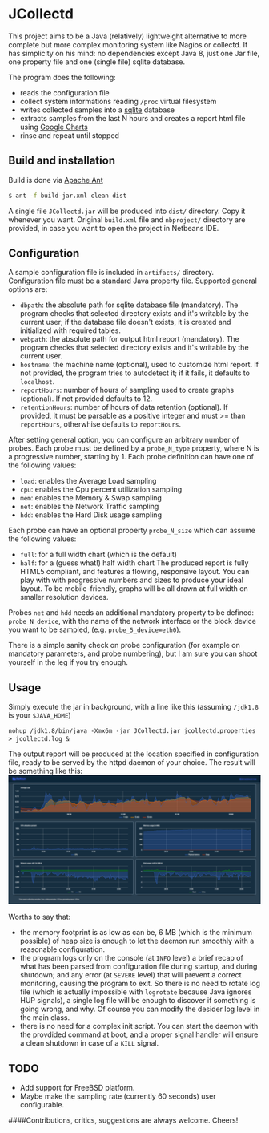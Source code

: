 # JCollectd

This project aims to be a Java (relatively) lightweight alternative to more complete but more complex monitoring system like Nagios or collectd. 
It has simplicity on his mind: no dependencies except Java 8, just one Jar file, one property file and one (single file) sqlite database.

The program does the following:
* reads the configuration file
* collect system informations reading `/proc` virtual filesystem
* writes collected samples into a [sqlite](https://www.sqlite.org/) database
* extracts samples from the last N hours and creates a report html file using [Google Charts](https://developers.google.com/chart/)
* rinse and repeat until stopped

## Build and installation
Build is done via [Apache Ant](http://ant.apache.org/)
```bash
$ ant -f build-jar.xml clean dist
```
A single file `JCollectd.jar` will be produced into `dist/` directory. Copy it whenever you want.
Original `build.xml` file and `nbproject/` directory are provided, in case you want to open the project in Netbeans IDE.

## Configuration
A sample configuration file is included in `artifacts/` directory. Configuration file must be a standard Java property file. 
Supported general options are:
* `dbpath`: the absolute path for sqlite database file (mandatory). The program checks that selected directory exists and it's writable by the current user; if the database file doesn't exists, it is created and initialized with required tables.
* `webpath`: the absolute path for output html report (mandatory). The program checks that selected directory exists and it's writable by the current user.
* `hostname`: the machine name (optional), used to customize html report. If not provided, the program tries to autodetect it; if it fails, it defaults to `localhost`.
* `reportHours`: number of hours of sampling used to create graphs (optional). If not provided defaults to 12.
* `retentionHours`: number of hours of data retention (optional). If provided, it must be parsable as a positive integer and must >= than `reportHours`, otherwhise defaults to `reportHours`.

After setting general option, you can configure an arbitrary number of probes. Each probe must be defined by a `probe_N_type` property, where N is a progressive number, starting by 1.
Each probe definition can have one of the following values:
* `load`: enables the Average Load sampling
* `cpu`: enables the Cpu percent utilization sampling
* `mem`: enables the Memory & Swap sampling
* `net`: enables the Network Traffic sampling
* `hdd`: enables the Hard Disk usage sampling

Each probe can have an optional property `probe_N_size` which can assume the following values:
* `full`: for a full width chart (which is the default)
* `half`: for a (guess what!) half width chart
The produced report is fully HTML5 compliant, and features a flowing, responsive layout. You can play with with progressive numbers and sizes to produce your ideal layout. To be mobile-friendly, graphs will be all drawn at full width on smaller resolution devices.

Probes `net` and `hdd` needs an additional mandatory property to be defined: `probe_N_device`, with the name of the network interface or the block device you want to be sampled, (e.g. `probe_5_device=eth0`).

There is a simple sanity check on probe configuration (for example on mandatory parameters, and probe numbering), but I am sure you can shoot yourself in the leg if you try enough.

## Usage
Simply execute the jar in background, with a line like this (assuming `/jdk1.8` is your `$JAVA_HOME`)
```
nohup /jdk1.8/bin/java -Xmx6m -jar JCollectd.jar jcollectd.properties > jcollectd.log &
```
The output report will be produced at the location specified in configuration file, ready to be served by the httpd daemon of your choice. The result will be something like this:
![report](https://raw.githubusercontent.com/GilGalaad/JCollectd/master/artifacts/JCollectd.png)

Worths to say that:
* the memory footprint is as low as can be, 6 MB (which is the minimum possible) of heap size is enough to let the daemon run smoothly with a reasonable configuration.
* the program logs only on the console (at `INFO` level) a brief recap of what has been parsed from configuration file during startup, and during shutdown; and any error (at `SEVERE` level) that will prevent a correct monitoring, causing the program to exit. So there is no need to rotate log file (which is actually impossible with `logrotate` because Java ignores HUP signals), a single log file will be enough to discover if something is going wrong, and why. Of course you can modify the desider log level in the main class.
* there is no need for a complex init script. You can start the daemon with the provdided command at boot, and a proper signal handler will ensure a clean shutdown in case of a `KILL` signal.

## TODO
* Add support for FreeBSD platform.
* Maybe make the sampling rate (currently 60 seconds) user configurable.

####Contributions, critics, suggestions are always welcome. Cheers!
